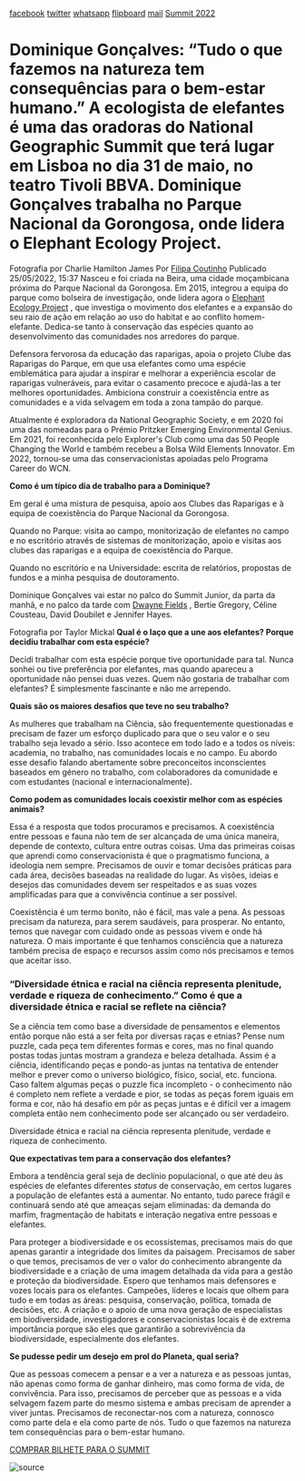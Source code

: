 [facebook](https://www.facebook.com/sharer/sharer.php?u=https%3A%2F%2Fwww.natgeo.pt%2Fciencia%2F2022%2F05%2Fentrevista-dominique-goncalves) [twitter](https://twitter.com/share?url=https%3A%2F%2Fwww.natgeo.pt%2Fciencia%2F2022%2F05%2Fentrevista-dominique-goncalves&via=natgeo&text=Dominique%20Gon%C3%A7alves%3A%20%E2%80%9CTudo%20o%20que%20fazemos%20na%20natureza%20tem%20consequ%C3%AAncias%20para%20o%20bem-estar%20humano.%E2%80%9D) [whatsapp](https://web.whatsapp.com/send?text=https%3A%2F%2Fwww.natgeo.pt%2Fciencia%2F2022%2F05%2Fentrevista-dominique-goncalves) [flipboard](https://share.flipboard.com/bookmarklet/popout?v=2&title=Dominique%20Gon%C3%A7alves%3A%20%E2%80%9CTudo%20o%20que%20fazemos%20na%20natureza%20tem%20consequ%C3%AAncias%20para%20o%20bem-estar%20humano.%E2%80%9D&url=https%3A%2F%2Fwww.natgeo.pt%2Fciencia%2F2022%2F05%2Fentrevista-dominique-goncalves) [mail](mailto:?subject=NatGeo&body=https%3A%2F%2Fwww.natgeo.pt%2Fciencia%2F2022%2F05%2Fentrevista-dominique-goncalves%20-%20Dominique%20Gon%C3%A7alves%3A%20%E2%80%9CTudo%20o%20que%20fazemos%20na%20natureza%20tem%20consequ%C3%AAncias%20para%20o%20bem-estar%20humano.%E2%80%9D) [Summit 2022](https://www.natgeo.pt/summit2022) 
# Dominique Gonçalves: “Tudo o que fazemos na natureza tem consequências para o bem-estar humano.” A ecologista de elefantes é uma das oradoras do National Geographic Summit que terá lugar em Lisboa no dia 31 de maio, no teatro Tivoli BBVA. Dominique Gonçalves trabalha no Parque Nacional da Gorongosa, onde lidera o Elephant Ecology Project. 

Fotografia por Charlie Hamilton James Por [Filipa Coutinho](https://www.natgeo.pt/autor/filipa-coutinho) Publicado 25/05/2022, 15:37 Nasceu e foi criada na Beira, uma cidade moçambicana próxima do Parque Nacional da Gorongosa. Em 2015, integrou a equipa do parque como bolseira de investigação, onde lidera agora o [Elephant Ecology Project](https://gorongosa.org/elephant-ecology-project/) , que investiga o movimento dos elefantes e a expansão do seu raio de ação em relação ao uso do habitat e ao conflito homem-elefante. Dedica-se tanto à conservação das espécies quanto ao desenvolvimento das comunidades nos arredores do parque. 

Defensora fervorosa da educação das raparigas, apoia o projeto Clube das Raparigas do Parque, em que usa elefantes como uma espécie emblemática para ajudar a inspirar e melhorar a experiência escolar de raparigas vulneráveis, para evitar o casamento precoce e ajudá-las a ter melhores oportunidades. Ambiciona construir a coexistência entre as comunidades e a vida selvagem em toda a zona tampão do parque. 

Atualmente é exploradora da National Geographic Society, e em 2020 foi uma das nomeadas para o Prémio Pritzker Emerging Environmental Genius. Em 2021, foi reconhecida pelo Explorer's Club como uma das 50 People Changing the World e também recebeu a Bolsa Wild Elements Innovator. Em 2022, tornou-se uma das conservacionistas apoiadas pelo Programa Career do WCN. 

**Como é um típico dia de trabalho para a Dominique?** 

Em geral é uma mistura de pesquisa, apoio aos Clubes das Raparigas e à equipa de coexistência do Parque Nacional da Gorongosa. 

Quando no Parque: visita ao campo, monitorização de elefantes no campo e no escritório através de sistemas de monitorização, apoio e visitas aos clubes das raparigas e a equipa de coexistência do Parque. 

Quando no escritório e na Universidade: escrita de relatórios, propostas de fundos e a minha pesquisa de doutoramento. 

Dominique Gonçalves vai estar no palco do Summit Junior, da parta da manhã, e no palco da tarde com [Dwayne Fields](https://cms-pt.ngeo.com/viagem-e-aventuras/2022/05/entrevista-dwayne-fields) , Bertie Gregory, Céline Cousteau, David Doubilet e Jennifer Hayes. 

Fotografia por Taylor Mickal **Qual é o laço que a une aos elefantes? Porque decidiu trabalhar com esta espécie?** 

Decidi trabalhar com esta espécie porque tive oportunidade para tal. Nunca sonhei ou tive preferência por elefantes, mas quando apareceu a oportunidade não pensei duas vezes. Quem não gostaria de trabalhar com elefantes? É simplesmente fascinante e não me arrependo. 

**Quais são os maiores desafios que teve no seu trabalho?** 

As mulheres que trabalham na Ciência, são frequentemente questionadas e precisam de fazer um esforço duplicado para que o seu valor e o seu trabalho seja levado a sério. Isso acontece em todo lado e a todos os níveis: academia, no trabalho, nas comunidades locais e no campo. Eu abordo esse desafio falando abertamente sobre preconceitos inconscientes baseados em género no trabalho, com colaboradores da comunidade e com estudantes (nacional e internacionalmente). 

**Como podem as comunidades locais coexistir melhor com as espécies animais?** 

Essa é a resposta que todos procuramos e precisamos. A coexistência entre pessoas e fauna não tem de ser alcançada de uma única maneira, depende de contexto, cultura entre outras coisas. Uma das primeiras coisas que aprendi como conservacionista é que o pragmatismo funciona, a ideologia nem sempre. Precisamos de ouvir e tomar decisões práticas para cada área, decisões baseadas na realidade do lugar. As visões, ideias e desejos das comunidades devem ser respeitados e as suas vozes amplificadas para que a convivência continue a ser possível. 

Coexistência é um termo bonito, não é fácil, mas vale a pena. As pessoas precisam da natureza, para serem saudáveis, para prosperar. No entanto, temos que navegar com cuidado onde as pessoas vivem e onde há natureza. O mais importante é que tenhamos consciência que a natureza também precisa de espaço e recursos assim como nós precisamos e temos que aceitar isso. 

### “Diversidade étnica e racial na ciência representa plenitude, verdade e riqueza de conhecimento.” **Como é que a diversidade étnica e racial se reflete na ciência?** 

Se a ciência tem como base a diversidade de pensamentos e elementos então porque não está a ser feita por diversas raças e etnias? Pense num puzzle, cada peça tem diferentes formas e cores, mas no final quando postas todas juntas mostram a grandeza e beleza detalhada. Assim é a ciência, identificando peças e pondo-as juntas na tentativa de entender melhor e prever como o universo biológico, físico, social, etc. funciona. Caso faltem algumas peças o puzzle fica incompleto - o conhecimento não é completo nem reflete a verdade e pior, se todas as peças forem iguais em forma e cor, não há desafio em pôr as peças juntas e é difícil ver a imagem completa então nem conhecimento pode ser alcançado ou ser verdadeiro. 

Diversidade étnica e racial na ciência representa plenitude, verdade e riqueza de conhecimento. 

**Que expectativas tem para a conservação dos elefantes?** 

Embora a tendência geral seja de declínio populacional, o que até deu às espécies de elefantes diferentes _status_ de conservação, em certos lugares a população de elefantes está a aumentar. No entanto, tudo parece frágil e continuará sendo até que ameaças sejam eliminadas: da demanda do marfim, fragmentação de habitats e interação negativa entre pessoas e elefantes. 

Para proteger a biodiversidade e os ecossistemas, precisamos mais do que apenas garantir a integridade dos limites da paisagem. Precisamos de saber o que temos, precisamos de ver o valor do conhecimento abrangente da biodiversidade e a criação de uma imagem detalhada da vida para a gestão e proteção da biodiversidade. Espero que tenhamos mais defensores e vozes locais para os elefantes. Campeões, líderes e locais que olhem para tudo e em todas as áreas: pesquisa, conservação, política, tomada de decisões, etc. A criação e o apoio de uma nova geração de especialistas em biodiversidade, investigadores e conservacionistas locais é de extrema importância porque são eles que garantirão a sobrevivência da biodiversidade, especialmente dos elefantes. 

**Se pudesse pedir um desejo em prol do Planeta, qual seria?** 

Que as pessoas comecem a pensar e a ver a natureza e as pessoas juntas, não apenas como forma de ganhar dinheiro, mas como forma de vida, de convivência. Para isso, precisamos de perceber que as pessoas e a vida selvagem fazem parte do mesmo sistema e ambas precisam de aprender a viver juntas. Precisamos de reconectar-nos com a natureza, connosco como parte dela e ela como parte de nós. Tudo o que fazemos na natureza tem consequências para o bem-estar humano. 

[COMPRAR BILHETE PARA O SUMMIT](https://ticketline.sapo.pt/evento/national-geographic-summit-2022-64007) 

![source](https://www.natgeo.pt/ciencia/2022/05/entrevista-dominique-goncalves)